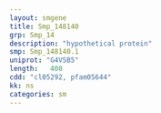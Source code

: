 ```yaml
---
layout: smgene
title: Smp_148140
grp: Smp_14
description: "hypothetical protein"
smp: Smp_148140.1
uniprot: "G4VSB5"
length:   408
cdd: "cl05292, pfam05644"
kk: ns
categories: sm
---
```

